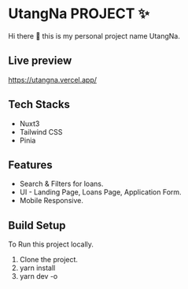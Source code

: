 # UtangNa PROJECT :sparkles:

Hi there :wave: this is my personal project name UtangNa.

## Live preview

https://utangna.vercel.app/

## Tech Stacks

- Nuxt3
- Tailwind CSS
- Pinia

## Features

- Search & Filters for loans.
- UI - Landing Page, Loans Page, Application Form.
- Mobile Responsive.

## Build Setup

To Run this project locally.

1. Clone the project.
2. yarn install
3. yarn dev -o
